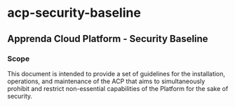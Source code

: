 # acp-security-baseline

## Apprenda Cloud Platform - Security Baseline

### Scope

This document is intended to provide a set of guidelines for the installation, operations, and maintenance of the ACP that aims to simultaneously prohibit and restrict non-essential capabilities of the Platform for the sake of security.